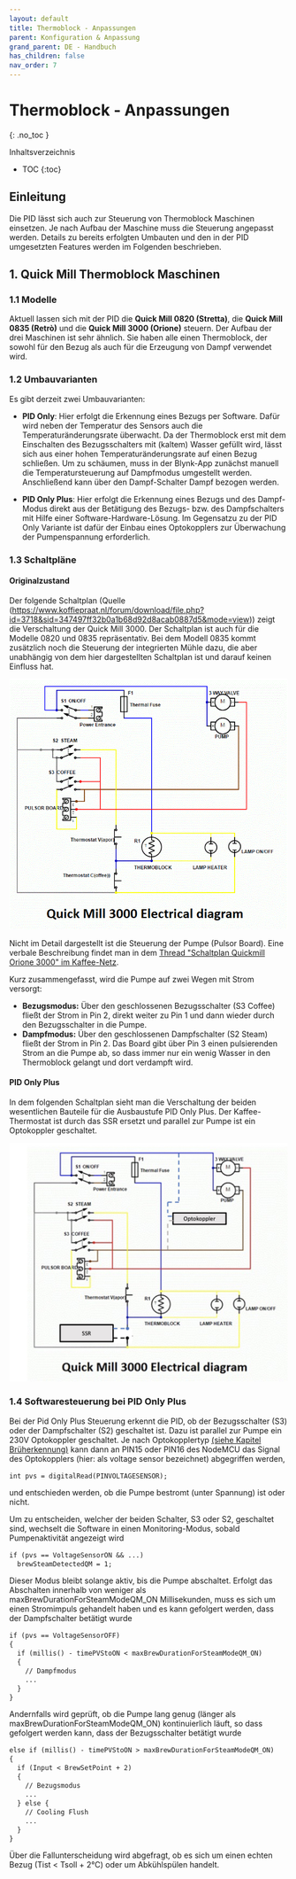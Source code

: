 ```yaml
---
layout: default
title: Thermoblock - Anpassungen
parent: Konfiguration & Anpassung
grand_parent: DE - Handbuch
has_children: false
nav_order: 7
---
```


# Thermoblock - Anpassungen
{: .no_toc }

Inhaltsverzeichnis

* TOC
{:toc}

## Einleitung

Die PID lässt sich auch zur Steuerung von Thermoblock Maschinen einsetzen. Je nach Aufbau der Maschine muss die Steuerung angepasst werden. Details zu bereits erfolgten Umbauten und den in der PID umgesetzten Features werden im Folgenden beschrieben. 


## 1. Quick Mill Thermoblock Maschinen

### 1.1 Modelle
Aktuell lassen sich mit der PID die **Quick Mill 0820 (Stretta)**, die **Quick Mill 0835 (Retrò)** und die **Quick Mill 3000 (Orione)** steuern. Der Aufbau der drei Maschinen ist sehr ähnlich. Sie haben alle einen Thermoblock, der sowohl für den Bezug als auch für die Erzeugung von Dampf verwendet wird. 

### 1.2 Umbauvarianten
Es gibt derzeit zwei Umbauvarianten: 
* **PID Only**: Hier erfolgt die Erkennung eines Bezugs per Software. Dafür wird neben der Temperatur des Sensors auch die Temperaturänderungsrate überwacht. Da der Thermoblock erst mit dem Einschalten des Bezugsschalters mit (kaltem) Wasser gefüllt wird, lässt sich aus einer hohen Temperaturänderungsrate auf einen Bezug schließen.
 Um zu schäumen, muss in der Blynk-App zunächst manuell die Temperatursteuerung auf Dampfmodus umgestellt werden. Anschließend kann über den Dampf-Schalter Dampf bezogen werden.

* **PID Only Plus**: Hier erfolgt die Erkennung eines Bezugs und des Dampf-Modus direkt aus der Betätigung des Bezugs- bzw. des Dampfschalters mit Hilfe einer Software-Hardware-Lösung. Im Gegensatzu zu der PID Only Variante ist dafür der Einbau eines Optokopplers zur Überwachung der Pumpenspannung erforderlich.


### 1.3 Schaltpläne

#### Originalzustand
Der folgende Schaltplan (Quelle (https://www.koffiepraat.nl/forum/download/file.php?id=3718&sid=347497ff32b0a1b68d92d8acab0887d5&mode=view)) zeigt die Verschaltung der Quick Mill 3000. Der Schaltplan ist auch für die Modelle 0820 und 0835 repräsentativ. Bei dem Modell 0835 kommt zusätzlich noch die Steuerung der integrierten Mühle dazu, die aber unabhängig von dem hier dargestellten Schaltplan ist und darauf keinen Einfluss hat. 

![Schaltplan Quick Mill](../../schaltplan/QM_Electrica_Scheme_Quickmill_3000.gif)

Nicht im Detail dargestellt ist die Steuerung der Pumpe (Pulsor Board). Eine verbale Beschreibung findet man in dem [Thread "Schaltplan Quickmill Orione 3000" im Kaffee-Netz](https://www.kaffee-netz.de/threads/schaltplan-quickmill-orione-3000.137528/#post-1940051). 

Kurz zusammengefasst, wird die Pumpe auf zwei Wegen mit Strom versorgt:  
* **Bezugsmodus:** Über den geschlossenen Bezugsschalter (S3 Coffee) fließt der Strom in Pin 2, direkt weiter zu Pin 1 und dann wieder durch den Bezugsschalter in die Pumpe. 
* **Dampfmodus:** Über den geschlossenen Dampfschalter (S2 Steam) fließt der Strom in Pin 2. Das Board gibt über Pin 3 einen pulsierenden Strom an die Pumpe ab, so dass immer nur ein wenig Wasser in den Thermoblock gelangt und dort verdampft wird.


#### PID Only Plus

In dem folgenden Schaltplan sieht man die Verschaltung der beiden wesentlichen Bauteile für die Ausbaustufe PID Only Plus. Der Kaffee-Thermostat ist durch das SSR ersetzt und parallel zur Pumpe ist ein Optokoppler geschaltet. 

![Schaltplan Quick Mill](../../schaltplan/QM_Electrica_Scheme_Quickmill_3000_mod1.jpg)


### 1.4 Softwaresteuerung bei PID Only Plus

Bei der Pid Only Plus Steuerung erkennt die PID, ob der Bezugsschalter (S3) oder der Dampfschalter (S2) geschaltet ist. Dazu ist parallel zur Pumpe ein 230V Optokoppler geschaltet. Je nach Optokopplertyp [(siehe Kapitel Brüherkennung)](http://manual.rancilio-pid.de/de/customization/brueherkennung.html) kann dann an PIN15 oder PIN16 des NodeMCU das Signal des Optokopplers (hier: als voltage sensor bezeichnet) abgegriffen werden, 
```
int pvs = digitalRead(PINVOLTAGESENSOR);

```
und entschieden werden, ob die Pumpe bestromt (unter Spannung) ist oder nicht. 

Um zu entscheiden, welcher der beiden Schalter, S3 oder S2, geschaltet sind, wechselt die Software in einen Monitoring-Modus, sobald Pumpenaktivität angezeigt wird
```
if (pvs == VoltageSensorON && ...)
  brewSteamDetectedQM = 1;
```
Dieser Modus bleibt solange aktiv, bis die Pumpe abschaltet. Erfolgt das Abschalten innerhalb von weniger als maxBrewDurationForSteamModeQM_ON Millisekunden, muss es sich um einen Stromimpuls gehandelt haben und es kann gefolgert werden, dass der Dampfschalter betätigt wurde
```
if (pvs == VoltageSensorOFF)
{
  if (millis() - timePVStoON < maxBrewDurationForSteamModeQM_ON)
  {
    // Dampfmodus
    ...
  }
} 
```
Andernfalls wird geprüft, ob die Pumpe lang genug (länger als maxBrewDurationForSteamModeQM_ON) kontinuierlich läuft, so dass gefolgert werden kann, dass der Bezugsschalter betätigt wurde
```
else if (millis() - timePVStoON > maxBrewDurationForSteamModeQM_ON)
{
  if (Input < BrewSetPoint + 2) 
  {
    // Bezugsmodus
	...
  } else {
    // Cooling Flush
	...
  }
}
```
Über die Fallunterscheidung wird abgefragt, ob es sich um einen echten Bezug (Tist < Tsoll + 2°C) oder um Abkühlspülen handelt. 
